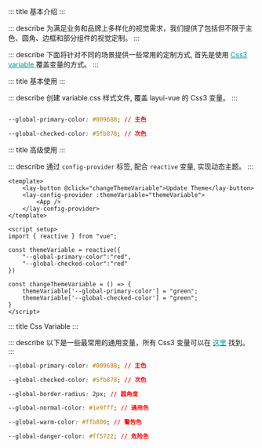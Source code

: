 ::: title 基本介绍
:::

::: describe 为满足业务和品牌上多样化的视觉需求，我们提供了包括但不限于主色、圆角、边框和部分组件的视觉定制。
:::

::: describe 下面将针对不同的场景提供一些常用的定制方式, 首先是使用 <a style="color:#009688;" href="https://developer.mozilla.org/en-US/docs/Web/API/CSSVariableReferenceValue/variable"> Css3 variable </a> 覆盖变量的方式。
:::

::: title 基本使用
:::

::: describe 创建 variable.css 样式文件, 覆盖 layui-vue 的 Css3 变量。
:::

```css

--global-primary-color: #009688; // 主色

--global-checked-color: #5fb878; // 次色

```

::: title 高级使用
:::

::: describe 通过 <code>config-provider</code> 标签, 配合 <code>reactive</code> 变量, 实现动态主题。
:::

```vue
<template>
    <lay-button @click="changeThemeVariable">Update Theme</lay-button>
    <lay-config-provider :themeVariable="themeVariable">
        <App />
    </lay-config-provider>
</template>

<script setup>
import { reactive } from "vue";

const themeVariable = reactive({ 
    "--global-primary-color":"red",
    "--global-checked-color":"red"
})

const changeThemeVariable = () => {
    themeVariable['--global-primary-color'] = "green";
    themeVariable['--global-checked-color'] = "green";
}
</script>
```

::: title Css Variable
:::

::: describe 以下是一些最常用的通用变量，所有 Css3 变量可以在 <a target="_blank" style="color:#009688;" href="https://gitee.com/layui/layui-vue/blob/master/package/component/src/theme/variable.less">这里</a> 找到。
:::

```css
--global-primary-color: #009688; // 主色

--global-checked-color: #5fb878; // 次色

--global-border-radius: 2px; // 圆角度

--global-normal-color: #1e9fff; // 通用色

--global-warm-color: #ffb800; // 警告色

--global-danger-color: #ff5722; // 危险色
```